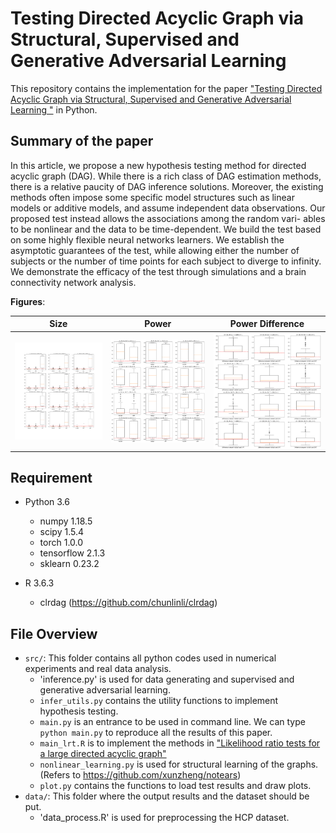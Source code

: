 # Testing Directed Acyclic Graph via Structural, Supervised and Generative Adversarial Learning

This repository contains the implementation for the paper ["Testing Directed Acyclic Graph via Structural, Supervised and Generative Adversarial Learning
"](https://arxiv.org/pdf/2106.01474.pdf) in Python. 

## Summary of the paper

In this article, we propose a new hypothesis testing method for directed acyclic graph
(DAG). While there is a rich class of DAG estimation methods, there is a relative paucity
of DAG inference solutions. Moreover, the existing methods often impose some specific
model structures such as linear models or additive models, and assume independent data
observations. Our proposed test instead allows the associations among the random vari-
ables to be nonlinear and the data to be time-dependent. We build the test based on some
highly flexible neural networks learners. We establish the asymptotic guarantees of the
test, while allowing either the number of subjects or the number of time points for each
subject to diverge to infinity. We demonstrate the efficacy of the test through simulations
and a brain connectivity network analysis.


**Figures**:  

| Size | Power | Power Difference |
| :-------:    |  :-------: |  :-------: |
| <img align="center" src="sim_null.png" alt="drawing" width="500">   | <img align="center" src="sim_alter.png" alt="drawing" width="500" >  | <img align="center" src="sim_diff.png" alt="drawing" width="500" >  

## Requirement

+ Python 3.6
    + numpy 1.18.5
    + scipy 1.5.4
    + torch 1.0.0
    + tensorflow 2.1.3
    + sklearn 0.23.2

+ R 3.6.3
    + clrdag (https://github.com/chunlinli/clrdag)


## File Overview
- `src/`: This folder contains all python codes used in numerical experiments and real data analysis.
  - 'inference.py' is used for data generating and supervised and generative adversarial learning.
  - `infer_utils.py` contains the utility functions to implement hypothesis testing.
  - `main.py` is an entrance to be used in command line. We can type `python main.py` to reproduce all the results of this paper.
  - `main_lrt.R` is to implement the methods in ["Likelihood ratio tests for a large directed acyclic graph"](https://www.ncbi.nlm.nih.gov/pmc/articles/PMC7508303/)
  - `nonlinear_learning.py` is used for structural learning of the graphs. (Refers to https://github.com/xunzheng/notears)
  - `plot.py` contains the functions to load test results and draw plots.
- `data/`: This folder where the output results and the dataset should be put.
  - 'data_process.R' is used for preprocessing the HCP dataset. 

